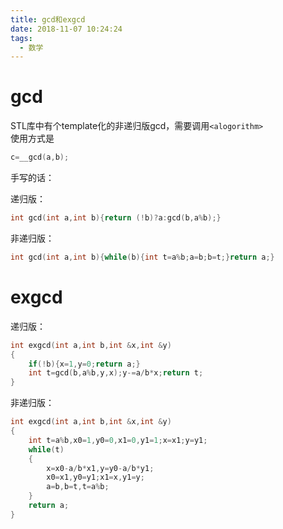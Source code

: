 ```yaml
---
title: gcd和exgcd
date: 2018-11-07 10:24:24
tags: 
  - 数学
---
```

# gcd
STL库中有个template化的非递归版gcd，需要调用`<alogorithm>`  
使用方式是
```cpp
c=__gcd(a,b);
```
手写的话：

递归版：
```cpp
int gcd(int a,int b){return (!b)?a:gcd(b,a%b);}
```
非递归版：
```cpp
int gcd(int a,int b){while(b){int t=a%b;a=b;b=t;}return a;}
```
# exgcd
递归版：
```cpp
int exgcd(int a,int b,int &x,int &y)
{
    if(!b){x=1,y=0;return a;}
    int t=gcd(b,a%b,y,x);y-=a/b*x;return t;
}
```
非递归版：
```cpp
int exgcd(int a,int b,int &x,int &y)
{
	int t=a%b,x0=1,y0=0,x1=0,y1=1;x=x1;y=y1;
	while(t)
	{
		x=x0-a/b*x1,y=y0-a/b*y1;
		x0=x1,y0=y1;x1=x,y1=y;
		a=b,b=t,t=a%b;
	}
	return a;
}
```

